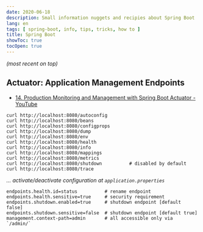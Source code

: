 ```yaml
---
date: 2020-06-18
description: Small information nuggets and recipies about Spring Boot
lang: en
tags: [ spring-boot, info, tips, tricks, how to ]
title: Spring Boot
showToc: true
tocOpen: true
---
```


<!--more-->

*(most recent on top)*

## Actuator: Application Management Endpoints

* [14. Production Monitoring and Management with Spring Boot Actuator - YouTube](https://www.youtube.com/watch?v=XbknBOmMuPQ&list=PLGDwUiT1wr6-Fn3N2oqJpTdhGjFHnIIKY)

```shell
curl http://localhost:8080/autoconfig
curl http://localhost:8080/beans
curl http://localhost:8080/configprops
curl http://localhost:8080/dump
curl http://localhost:8080/env
curl http://localhost:8080/health
curl http://localhost:8080/info
curl http://localhost:8080/mappings
curl http://localhost:8080/metrics
curl http://localhost:8080/shutdown          # disabled by default
curl http://localhost:8080/trace
```

*… activate/deactivate configuration at `application.properties`*

```properties
endpoints.health.id=status          # rename endpoint
endpoints.health.sensitive=true     # security requirement
endpoints.shutdown.enabled=true     # shutdown endpoint [default false]
endpoints.shutdown.sensitive=false  # shutdown endpoint [default true]
management.context-path=admin       # all accessible only via `/admin/`
```
